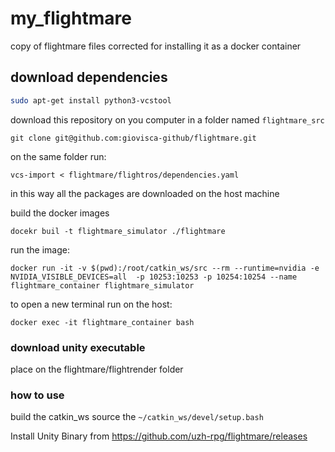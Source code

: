 # my_flightmare
copy of flightmare files corrected for installing it as a docker container

## download dependencies

```bash
sudo apt-get install python3-vcstool
```
download this repository on you computer in a folder named `flightmare_src`
```
git clone git@github.com:giovisca-github/flightmare.git

```
on the same folder run:
```
vcs-import < flightmare/flightros/dependencies.yaml
```
in this way all the packages are downloaded on the host machine

build the docker images 
```Docker
docekr buil -t flightmare_simulator ./flightmare
```
run the image:
```
docker run -it -v $(pwd):/root/catkin_ws/src --rm --runtime=nvidia -e NVIDIA_VISIBLE_DEVICES=all  -p 10253:10253 -p 10254:10254 --name flightmare_container flightmare_simulator
```
to open a new terminal run on the host:
```
docker exec -it flightmare_container bash 
```

### download unity executable 
place on the flightmare/flightrender folder

### how to use
build the catkin_ws 
 source the `~/catkin_ws/devel/setup.bash`

Install Unity Binary from https://github.com/uzh-rpg/flightmare/releases
